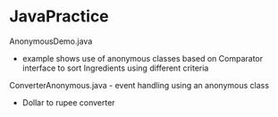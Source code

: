 # JavaPractice
AnonymousDemo.java
  - example shows use of anonymous classes based on Comparator interface
    to sort Ingredients using different criteria
    
ConverterAnonymous.java - event handling using an anonymous class
  - Dollar to rupee converter